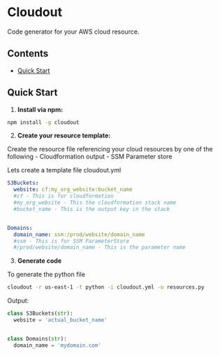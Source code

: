 # Cloudout
 Code generator for your AWS cloud resource.

## Contents
- [Quick Start](#quick-start)

## <a name="quick-start"></a>Quick Start

1. **Install via npm:**

```bash
npm install -g cloudout
```

2. **Create your resource template:**

Create the resource file referencing your cloud resources by one of the following
    - Cloudformation output
    - SSM Parameter store

Lets create a template file cloudout.yml

```yaml
S3Buckets:
  website: cf:my_org_website:bucket_name
  #cf - This is for cloudformation
  #my_org_website - This the cloudformation stack name
  #bucket_name - This is the output key in the stack


Domains:
  domain_name: ssm:/prod/website/domain_name
  #ssm - This is for SSM ParameterStore
  #/prod/website/domain_name - This is the parameter name

```


3. **Generate code**

To generate the python file
```bash
cloudout -r us-east-1 -t python -i cloudout.yml -o resources.py
```

Output:
```python
class S3Buckets(str):
  website = 'actual_bucket_name'


class Domains(str):
  domain_name = 'mydomain.com'


```